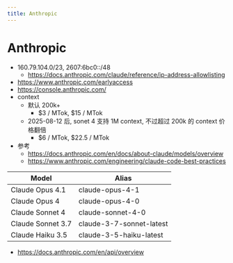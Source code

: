 ```yaml
---
title: Anthropic
---
```


# Anthropic

- 160.79.104.0/23, 2607:6bc0::/48
  - https://docs.anthropic.com/claude/reference/ip-address-allowlisting
- https://www.anthropic.com/earlyaccess
- https://console.anthropic.com/
- context
  - 默认 200k+
    - $3 / MTok, $15 / MTok
  - 2025-08-12 后, sonet 4 支持 1M context, 不过超过 200k 的 context 价格翻倍
    - $6 / MTok, $22.5 / MTok
- 参考
  - https://docs.anthropic.com/en/docs/about-claude/models/overview
  - https://www.anthropic.com/engineering/claude-code-best-practices

| Model             | Alias                    |
| ----------------- | ------------------------ |
| Claude Opus 4.1   | claude-opus-4-1          |
| Claude Opus 4     | claude-opus-4-0          |
| Claude Sonnet 4   | claude-sonnet-4-0        |
| Claude Sonnet 3.7 | claude-3-7-sonnet-latest |
| Claude Haiku 3.5  | claude-3-5-haiku-latest  |

- https://docs.anthropic.com/en/api/overview
